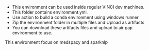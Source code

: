 * This environment can be used inside regular VINCI dev machines.
* This folder contains environment.yml.
* Use action to build a conda environment using windows runner
* Zip the environment folder in multiple files and Upload as artifacts
* You can download these artifacts files and upload to air gap environment to use.

This environment focus on medspacy and sparknlp
